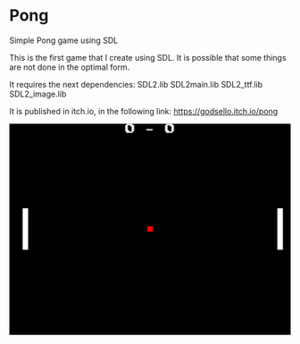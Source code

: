 # Pong
Simple Pong game using SDL

This is the first game that I create using SDL. 
It is possible that some things are not done in the optimal form.

It requires the next dependencies:
SDL2.lib
SDL2main.lib
SDL2_ttf.lib
SDL2_image.lib

It is published in itch.io, in the following link: https://godsello.itch.io/pong

![Pong](pong.PNG?raw=true "Pong")
